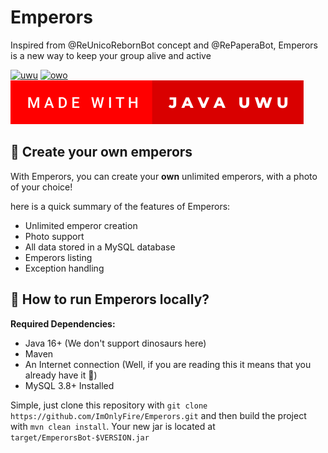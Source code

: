# Emperors

Inspired from @ReUnicoRebornBot concept and @RePaperaBot, Emperors is a new way to keep your group alive and active

[![uwu](https://forthebadge.com/images/badges/gluten-free.svg)](https://forthebadge.com)
[![owo](https://forthebadge.com/images/badges/contains-cat-gifs.svg)](https://forthebadge.com)
[![microsoft java](badge/made-with-java-uwu.svg)](https://forthebadge.com)

## 🎉 Create your own emperors

With Emperors, you can create your **own** unlimited emperors, with a photo of your choice!

here is a quick summary of the features of Emperors:

* Unlimited emperor creation
* Photo support
* All data stored in a MySQL database
* Emperors listing
* Exception handling

## 🎈 How to run Emperors locally?

**Required Dependencies:**

* Java 16+ (We don't support dinosaurs here)
* Maven
* An Internet connection (Well, if you are reading this it means that you already have it 👀)
* MySQL 3.8+ Installed

Simple, just clone this repository with `git clone https://github.com/ImOnlyFire/Emperors.git`
and then build the project with `mvn clean install`. Your new jar is located at `target/EmperorsBot-$VERSION.jar`
